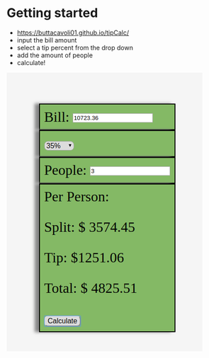 # Getting started

- https://buttacavoli01.github.io/tipCalc/
- input the bill amount
- select a tip percent from the drop down
- add the amount of people 
- calculate!

![alt text](tipcalc.png)
